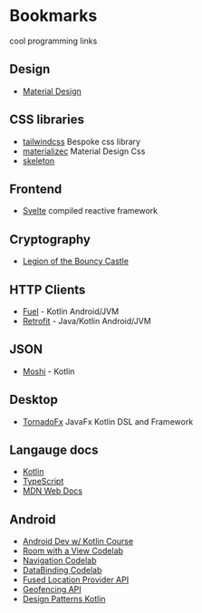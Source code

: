 # Bookmarks
cool programming links

## Design
- [Material Design](https://material.io/)

## CSS libraries 
- [tailwindcss](https://tailwindcss.com/) Bespoke css library
- [materializec](https://materializecss.com/) Material Design Css
- [skeleton](http://getskeleton.com/)

## Frontend
- [Svelte](https://svelte.dev/) compiled reactive framework 

## Cryptography
- [Legion of the Bouncy Castle](https://bouncycastle.org/)

## HTTP Clients
- [Fuel]() - Kotlin Android/JVM
- [Retrofit]() - Java/Kotlin Android/JVM

## JSON
- [Moshi]() - Kotlin

## Desktop
- [TornadoFx](https://tornadofx.io/) JavaFx Kotlin DSL and Framework

## Langauge docs
- [Kotlin](https://kotlinlang.org/)
- [TypeScript](https://www.typescriptlang.org/)
- [MDN Web Docs](https://developer.mozilla.org/en-US/)

## Android
- [Android Dev w/ Kotlin Course](https://www.udacity.com/course/developing-android-apps-with-kotlin--ud9012)
- [Room with a View Codelab](https://codelabs.developers.google.com/codelabs/android-room-with-a-view-kotlin)
- [Navigation Codelab](https://codelabs.developers.google.com/codelabs/android-navigation)
- [DataBinding Codelab](https://codelabs.developers.google.com/codelabs/android-databinding)
- [Fused Location Provider API](https://developers.google.com/location-context/fused-location-provider/)
- [Geofencing API](https://developers.google.com/location-context/geofencing/)
- [Design Patterns Kotlin](https://github.com/dbacinski/Design-Patterns-In-Kotlin)


